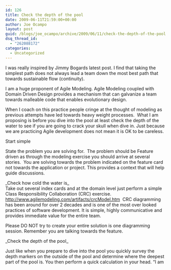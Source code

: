 ```yaml
---
id: 126
title: Check the depth of the pool
date: 2009-06-11T21:59:00+00:00
author: Joe Ocampo
layout: post
guid: /blogs/joe_ocampo/archive/2009/06/11/check-the-depth-of-the-pool.aspx
dsq_thread_id:
  - "262088172"
categories:
  - Uncategorized
---
```

I was really inspired by Jimmy Bogards latest post. I find that taking the simplest path does not always lead a team down the most best path that towards sustainable flow (continuity).

I am a huge proponent of Agile Modeling. Agile Modeling coupled with Domain Driven Design provides a mechanism that can galvanize a team towards malleable code that enables evolutionary design.

When I coach on this practice people cringe at the thought of modeling as previous attempts have led towards heavy weight processes.&nbsp; What I am proposing is before you dive into the pool at least check the depth of the water to see if you are going to crack your skull when dive in. Just because we are practicing Agile development does not mean it is OK to be careless.

Start simple

State the problem you are solving for.&nbsp; The problem should be Feature driven as through the modeling exercise you should arrive at several stories.&nbsp; You are solving towards the problem indicated on the feature card not towards the application or project. This provides a context that will help guide discussions.

\_Check how cold the water is\_  
Take out several index cards and at the domain level just perform a simple Class Responsibility Collaboration (CRC) exercise. http://www.agilemodeling.com/artifacts/crcModel.htm&nbsp; CRC diagramming has been around for over 2 decades and is one of the most over looked practices of software development. It is simple, highly communicative and provides immediate value for the entire team.

Please DO NOT try to create your entire solution is one diagramming session. Remember you are talking towards the feature.

\_Check the depth of the pool\_

Just like when you prepare to dive into the pool you quickly survey the depth markers on the outside of the pool and determine where the deepest part of the pool is. You then perform a quick calculation in your head. &#8220;I am